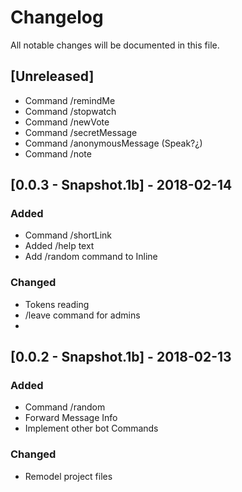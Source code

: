 # Changelog
All notable changes will be documented in this file.

## [Unreleased]
- Command /remindMe
- Command /stopwatch
- Command /newVote
- Command /secretMessage
- Command /anonymousMessage (Speak?¿)
- Command /note

## [0.0.3 - Snapshot.1b] - 2018-02-14
### Added
- Command /shortLink
- Added /help text
- Add /random command to Inline

### Changed
- Tokens reading
- /leave command for admins
-

## [0.0.2 - Snapshot.1b] - 2018-02-13
### Added
- Command /random
- Forward Message Info
- Implement other bot Commands

### Changed
- Remodel project files
